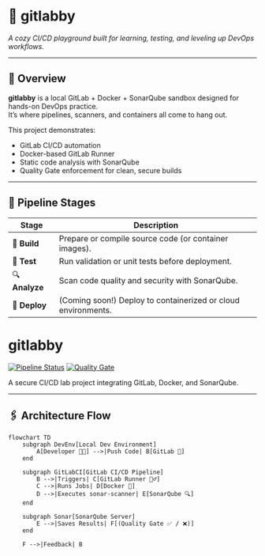 # 🧠 gitlabby  
*A cozy CI/CD playground built for learning, testing, and leveling up DevOps workflows.*

---

## 🚀 Overview  
**gitlabby** is a local GitLab + Docker + SonarQube sandbox designed for hands-on DevOps practice.  
It’s where pipelines, scanners, and containers all come to hang out.

This project demonstrates:
- GitLab CI/CD automation
- Docker-based GitLab Runner
- Static code analysis with SonarQube
- Quality Gate enforcement for clean, secure builds

---

## 🧩 Pipeline Stages
| Stage | Description |
|-------|--------------|
| 🧱 **Build** | Prepare or compile source code (or container images). |
| 🧪 **Test** | Run validation or unit tests before deployment. |
| 🔍 **Analyze** | Scan code quality and security with SonarQube. |
| 🚢 **Deploy** | (Coming soon!) Deploy to containerized or cloud environments. |

# gitlabby

[![Pipeline Status](https://img.shields.io/badge/pipeline-passed-brightgreen?style=for-the-badge&logo=gitlab)](#)
[![Quality Gate](https://img.shields.io/badge/quality--gate-passed-brightgreen?style=for-the-badge&logo=sonarqube)](#)






A secure CI/CD lab project integrating GitLab, Docker, and SonarQube.


---

## 🖇️ Architecture Flow

```mermaid
flowchart TD
    subgraph DevEnv[Local Dev Environment]
        A[Developer 🧑‍💻] -->|Push Code| B[GitLab 🦊]
    end

    subgraph GitLabCI[GitLab CI/CD Pipeline]
        B -->|Triggers| C[GitLab Runner 🏃‍♂️]
        C -->|Runs Jobs| D[Docker 🐳]
        D -->|Executes sonar-scanner| E[SonarQube 🔍]
    end

    subgraph Sonar[SonarQube Server]
        E -->|Saves Results| F[(Quality Gate ✅ / ❌)]
    end

    F -->|Feedback| B
